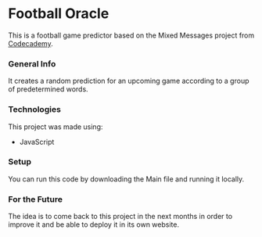 # Football Oracle
This is a football game predictor based on the Mixed Messages project from [Codecademy](https://www.codecademy.com).

### General Info
It creates a random prediction for an upcoming game according to a group of predetermined words.

### Technologies
This project was made using:
  * JavaScript


### Setup
You can run this code by downloading the Main file and running it locally. 

### For the Future
The idea is to come back to this project in the next months in order to improve it and be able to deploy it in its own website.